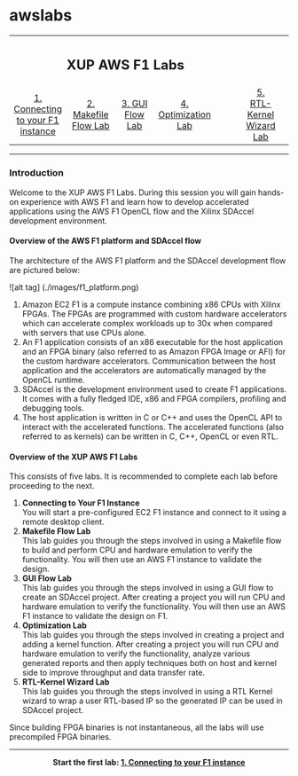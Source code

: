 # awslabs
<table style="width:100%">
  <tr>
    <th width="100%" colspan="5"><h2>XUP AWS F1 Labs</h2></th>
  </tr>
  <tr>
    <td width="20%" align="center"><a href="Connecting_to_AWS_lab.md">1. Connecting to your F1 instance</a></td> 
    <td width="20%" align="center"><a href="Makefile_Flow_lab.md">2. Makefile Flow Lab</a></td>
    <td width="20%" align="center"><a href="GUI_Flow_lab.md">3. GUI Flow Lab</a></td>
    <td width="20%" align="center"><a href="Optimization_lab.md">4. Optimization Lab</a><td>
    <td width="20%" align="center"><a href="rtl_kernel_wizard_lab.md">5. RTL-Kernel Wizard Lab</a><td>
  </tr>
</table>

---------------------------------------
### Introduction

Welcome to the XUP AWS F1 Labs. During this session you will gain hands-on experience with AWS F1 and learn how to develop accelerated applications using the AWS F1 OpenCL flow and the Xilinx SDAccel development environment.

#### Overview of the AWS F1 platform and SDAccel flow

The architecture of the AWS F1 platform and the SDAccel development flow are pictured below:

![alt tag] (./images/f1_platform.png)

1. Amazon EC2 F1 is a compute instance combining x86 CPUs with Xilinx FPGAs. The FPGAs are programmed with custom hardware accelerators which can accelerate complex workloads up to 30x when compared with servers that use CPUs alone. 
2. An F1 application consists of an x86 executable for the host application and an FPGA binary (also referred to as Amazon FPGA Image or AFI) for the custom hardware accelerators. Communication between the host application and the accelerators are automatically managed by the OpenCL runtime.
3. SDAccel is the development environment used to create F1 applications. It comes with a fully fledged IDE, x86 and FPGA compilers, profiling and debugging tools.
4. The host application is written in C or C++ and uses the OpenCL API to interact with the accelerated functions. The accelerated functions (also referred to as kernels) can be written in C, C++, OpenCL or even RTL.


#### Overview of the XUP AWS F1 Labs 

This consists of five labs. It is recommended to complete each lab before proceeding to the next.

1. **Connecting to Your F1 Instance** \
You will start a pre-configured EC2 F1 instance and connect to it using a remote desktop client. 
1. **Makefile Flow Lab** \
This lab guides you through the steps involved in using a Makefile flow to build and perform CPU and hardware emulation to verify the functionality. You will then use an AWS F1 instance to validate the design. 
1. **GUI Flow Lab** \
This lab guides you through the steps involved in using a GUI flow to create an SDAccel project. After creating a project you will run CPU and hardware emulation to verify the functionality. You will then use an AWS F1 instance to validate the design on F1.
1. **Optimization Lab** \
This lab guides you through the steps involved in creating a project and adding a kernel function. After creating a project you will run CPU and hardware emulation to verify the functionality, analyze various generated reports and then apply techniques both on host and kernel side to improve throughput and data transfer rate.
1. **RTL-Kernel Wizard Lab** \
This lab guides you through the steps involved in using a RTL Kernel wizard to wrap a user RTL-based IP so the generated IP can be used in SDAccel project.

Since building FPGA binaries is not instantaneous, all the labs will use precompiled FPGA binaries.

---------------------------------------

<p align="center"><b>
Start the first lab: <a href="Connecting_to_AWS_lab.md">1. Connecting to your F1 instance</a>
</b></p>

